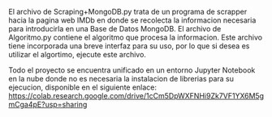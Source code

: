 El archivo de Scraping+MongoDB.py trata de un programa de scrapper hacia la pagina web IMDb en donde se recolecta la informacion necesaria para introducirla en una Base de Datos MongoDB.
El archivo de Algoritmo.py contiene el algoritmo que procesa la informacion. Este archivo tiene incorporada una breve interfaz para su uso, por lo que si desea es utilizar el algortimo, ejecute este archivo.

Todo el proyecto se encuentra unificado en un entorno Jupyter Notebook en la nube donde no es necesaria la instalacion de librerias para su ejecucion, disponible en el siguiente enlace: https://colab.research.google.com/drive/1cCm5DpWXFNHi9Zk7VF1YX6M5gmCga4pE?usp=sharing

